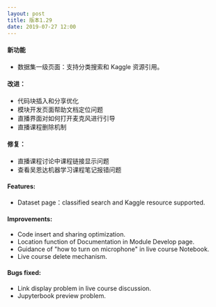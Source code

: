 ```yaml
---
layout: post
title: 版本1.29
date: 2019-07-27 12:00
---
```


#### 新功能
- 数据集一级页面：支持分类搜索和 Kaggle 资源引用。

#### 改进：
- 代码块插入和分享优化
- 模块开发页面帮助文档定位问题
- 直播界面对如何打开麦克风进行引导
- 直播课程删除机制

#### 修复：
- 直播课程讨论中课程链接显示问题
- 查看吴恩达机器学习课程笔记报错问题

#### Features:
- Dataset page：classified search and Kaggle resource supported.

#### Improvements:
- Code insert and sharing optimization.
- Location function of Documentation in Module Develop page.
- Guidance of "how to turn on microphone" in live course Notebook.
- Live course delete mechanism.

#### Bugs fixed:
- Link display problem in live course discussion.
- Jupyterbook preview problem.
